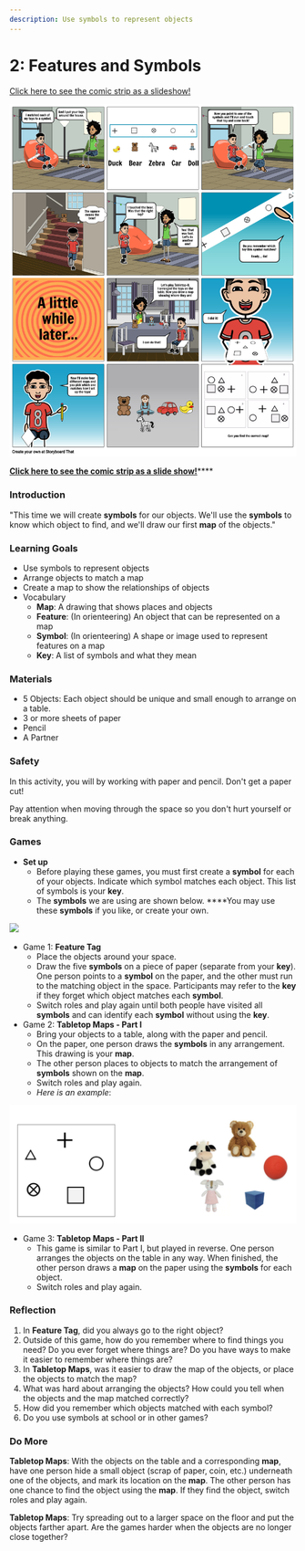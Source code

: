 ```yaml
---
description: Use symbols to represent objects
---
```


# 2: Features and Symbols

[Click here to see the comic strip as a slideshow!](https://docs.google.com/presentation/d/e/2PACX-1vRGqAXpYEl5zJTf-AdlMN41Xj8TmhBFZNFuua8ggYhrg-39EgZaqQZoRyhDlxP17w/pub?start=false&loop=false&delayms=3000)

![How to play &quot;Feature Tag&quot; and &quot;Tabletop-O&quot;](../.gitbook/assets/lesson-2-features-and-symbols-highres-1.png)

[**Click here to see the comic strip as a slide show!**](https://docs.google.com/presentation/d/e/2PACX-1vTdj0BrOX8jyGrx1-3wFIkVTuPdjMQ1jFja-T_9cwmFFsraFYQyOGbE_lP3krdGhA/pub?start=false&loop=false&delayms=10000)\*\*\*\*

### **Introduction**

"This time we will create **symbols** for our objects. We'll use the **symbols** to know which object to find, and we'll draw our first **map** of the objects."

### **Learning Goals**

* Use symbols to represent objects
* Arrange objects to match a map
* Create a map to show the relationships of objects
* Vocabulary
  * **Map**: A drawing that shows places and objects
  * **Feature**: \(In orienteering\) An object that can be represented on a map
  * **Symbol**: \(In orienteering\) A shape or image used to represent features on a map
  * **Key**: A list of symbols and what they mean

### **Materials**

* 5 Objects: Each object should be unique and small enough to arrange on a table.
* 3 or more sheets of paper
* Pencil
* A Partner

### **Safety**

In this activity, you will by working with paper and pencil. Don't get a paper cut!

Pay attention when moving through the space so you don't hurt yourself or break anything.

### **Games**

* **Set up**
  * Before playing these games, you must first create a **symbol** for each of your objects. Indicate which symbol matches each object. This list of symbols is your **key**.
  * The **symbols** we are using are shown below. ****You may use these **symbols** if you like, or create your own.

![](https://gblobscdn.gitbook.com/assets%2F-M-q3x9QtfyfdkyRVBmt%2F-M4Lp05mjemjfWGVIIpf%2F-M4LwsIc7GRjfxSviecl%2Fimage.png?alt=media&token=d4aa5bc7-048d-4da0-a848-c83496a2fed2)

* Game 1: **Feature Tag**
  * Place the objects around your space.
  * Draw the five **symbols** on a piece of paper \(separate from your **key**\). One person points to a **symbol** on the paper, and the other must run to the matching object in the space. Participants may refer to the **key** if they forget which object matches each **symbol**.
  * Switch roles and play again until both people have visited all **symbols** and can identify each **symbol** without using the **key**.
* Game 2: **Tabletop Maps - Part I**
  * Bring your objects to a table, along with the paper and pencil.
  * On the paper, one person draws the **symbols** in any arrangement. This drawing is your **map**.
  * The other person places to objects to match the arrangement of **symbols** shown on the **map**.
  * Switch roles and play again.
  * _Here is an example_:

![](../.gitbook/assets/image%20%281%29.png)

* Game 3: **Tabletop Maps - Part II**
  * This game is similar to Part I, but played in reverse. One person arranges the objects on the table in any way. When finished, the other person draws a **map** on the paper using the **symbols** for each object.
  * Switch roles and play again.

### **Reflection**

1. In **Feature Tag**, did you always go to the right object? 
2. Outside of this game, how do you remember where to find things you need? Do you ever forget where things are? Do you have ways to make it easier to remember where things are?
3. In **Tabletop Maps**, was it easier to draw the map of the objects, or place the objects to match the map? 
4. What was hard about arranging the objects? How could you tell when the objects and the map matched correctly?
5. How did you remember which objects matched with each symbol?
6. Do you use symbols at school or in other games?

### **Do More**

**Tabletop Maps**: With the objects on the table and a corresponding **map**, have one person hide a small object \(scrap of paper, coin, etc.\) underneath one of the objects, and mark its location on the **map**. The other person has one chance to find the object using the **map**. If they find the object, switch roles and play again.

**Tabletop Maps**: Try spreading out to a larger space on the floor and put the objects farther apart. Are the games harder when the objects are no longer close together? 

